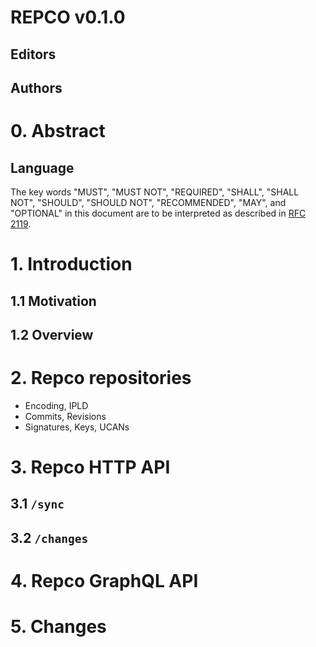 # REPCO v0.1.0

## Editors

## Authors

# 0. Abstract

## Language

The key words "MUST", "MUST NOT", "REQUIRED", "SHALL", "SHALL NOT", "SHOULD", "SHOULD NOT", "RECOMMENDED", "MAY", and "OPTIONAL" in this document are to be interpreted as described in [RFC 2119](https://datatracker.ietf.org/doc/html/rfc2119).

# 1. Introduction

## 1.1 Motivation

## 1.2 Overview

# 2. Repco repositories

* Encoding, IPLD
* Commits, Revisions
* Signatures, Keys, UCANs

# 3. Repco HTTP API

## 3.1 `/sync`
## 3.2 `/changes`

# 4. Repco GraphQL API

# 5. Changes
